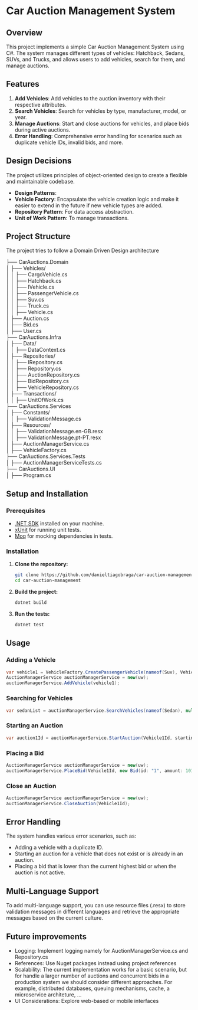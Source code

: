 ﻿# Car Auction Management System

## Overview
This project implements a simple Car Auction Management System using C#. The system manages different types of vehicles: Hatchback, Sedans, SUVs, and Trucks, and allows users to add vehicles, search for them, and manage auctions.

## Features

1. **Add Vehicles**: Add vehicles to the auction inventory with their respective attributes.
2. **Search Vehicles**: Search for vehicles by type, manufacturer, model, or year.
3. **Manage Auctions**: Start and close auctions for vehicles, and place bids during active auctions.
4. **Error Handling**: Comprehensive error handling for scenarios such as duplicate vehicle IDs, invalid bids, and more.

## Design Decisions
The project utilizes principles of object-oriented design to create a flexible and maintainable codebase.
- **Design Patterns**:
- **Vehicle Factory**: Encapsulate the vehicle creation logic and make it easier to extend in the future if new vehicle types are added.
- **Repository Pattern**: For data access abstraction.
- **Unit of Work Pattern**: To manage transactions.

## Project Structure
The project tries to follow a Domain Driven Design architecture 

├── CarAuctions.Domain  <br>
│ ├── Vehicles/  <br>
│ │ ├── CargoVehicle.cs  <br>
│ │ ├── Hatchback.cs  <br>
│ │ ├── IVehicle.cs  <br>
│ │ ├── PassengerVehicle.cs  <br>
│ │ ├── Suv.cs  <br>
│ │ ├── Truck.cs  <br>
│ │ ├── Vehicle.cs  <br>
│ ├── Auction.cs  <br>
│ ├── Bid.cs  <br>
│ ├── User.cs  <br>
├── CarAuctions.Infra  <br>
│ ├── Data/  <br>
│ │ ├── DataContext.cs  <br>
│ ├── Repositories/  <br>
│ │ ├── IRepository.cs  <br>
│ │ ├── Repository.cs  <br>
│ │ ├── AuctionRepository.cs  <br>
│ │ ├── BidRepository.cs  <br>
│ │ ├── VehicleRepository.cs  <br>
│ ├── Transactions/  <br>
│ │ ├── UnitOfWork.cs  <br>
├── CarAuctions.Services  <br>
│ ├── Constants/  <br>
│ │ ├── ValidationMessage.cs  <br>
│ ├── Resources/  <br>
│ │ ├── ValidationMessage.en-GB.resx  <br>
│ │ ├── ValidationMessage.pt-PT.resx  <br>
│ ├── AuctionManagerService.cs  <br>
│ ├── VehicleFactory.cs  <br>
├── CarAuctions.Services.Tests  <br>
│ ├── AuctionManagerServiceTests.cs  <br>
├── CarAuctions.UI  <br>
│ ├── Program.cs  <br>





## Setup and Installation

### Prerequisites

- [.NET SDK](https://dotnet.microsoft.com/download) installed on your machine.
- [xUnit](https://xunit.net/) for running unit tests.
- [Moq](https://github.com/moq/moq4) for mocking dependencies in tests.

### Installation

1. **Clone the repository:**

    ```bash
    git clone https://github.com/danieltiagobraga/car-auction-management.git
    cd car-auction-management
    ```

2. **Build the project:**

    ```bash
    dotnet build
    ```

3. **Run the tests:**

    ```bash
    dotnet test
    ```

## Usage

### Adding a Vehicle

```csharp
var vehicle1 = VehicleFactory.CreatePassengerVehicle(nameof(Suv), Vehicle1Id, manufacturer: "BMW", model: "X1", 2010, 4);
AuctionManagerService auctionManagerService = new(uw);
auctionManagerService.AddVehicle(vehicle1);
```

### Searching for Vehicles
```csharp
var sedanList = auctionManagerService.SearchVehicles(nameof(Sedan), null, null, null);
```

### Starting an Auction
```csharp
var auction1Id = auctionManagerService.StartAuction(Vehicle1Id, startingBid: 10000);
```

### Placing a Bid
```csharp
AuctionManagerService auctionManagerService = new(uw);
auctionManagerService.PlaceBid(Vehicle1Id, new Bid(id: "1", amount: 10100, User1Id, auction1Id, Vehicle1Id));
```

### Close an Auction
```csharp
AuctionManagerService auctionManagerService = new(uw);
auctionManagerService.CloseAuction(Vehicle1Id);
```

## Error Handling
The system handles various error scenarios, such as:
- Adding a vehicle with a duplicate ID.
- Starting an auction for a vehicle that does not exist or is already in an auction.
- Placing a bid that is lower than the current highest bid or when the auction is not active.

## Multi-Language Support
To add multi-language support, you can use resource files (.resx) to store validation messages in different languages and retrieve the appropriate messages based on the current culture.

## Future improvements
- Logging: Implement logging namely for AuctionManagerService.cs and Repository.cs
- References: Use Nuget packages instead using project references
- Scalability: The current implementation works for a basic scenario, but for handle a larger number of auctions and concurrent bids in a production system we should consider different approaches. For example, distributed databases, queuing mechanisms, cache, a microservice architeture, ...
- UI Considerations: Explore web-based or mobile interfaces
